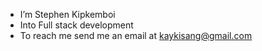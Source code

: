 - I’m Stephen Kipkemboi
- Into Full stack development
- To reach me send me an email at kaykisang@gmail.com

<!---
kisangkay/kisangkay is a ✨ special ✨ repository because its `README.md` (this file) appears on your GitHub profile.
You can click the Preview link to take a look at your changes.
--->

